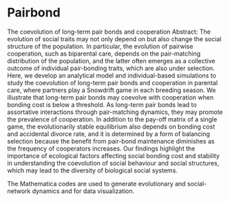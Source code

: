 # Pairbond
The coevolution of long-term pair bonds and cooperation
Abstract:
The evolution of social traits may not only depend on but also change the social structure of the population. In particular, the evolution of pairwise cooperation, such as biparental care, depends on the pair-matching distribution of the population, and the latter often emerges as a collective outcome of individual pair-bonding traits, which are also under selection. Here, we develop an analytical model and individual-based simulations to study the coevolution of long-term pair bonds and cooperation in parental care, where partners play a Snowdrift game in each breeding season. We illustrate that long-term pair bonds may coevolve with cooperation when bonding cost is below a threshold. As long-term pair bonds lead to assortative interactions through pair-matching dynamics, they may promote the prevalence of cooperation. In addition to the pay-off matrix of a single game, the evolutionarily stable equilibrium also depends on bonding cost and accidental divorce rate, and it is determined by a form of balancing selection because the benefit from pair-bond maintenance diminishes as the frequency of cooperators increases. Our findings highlight the importance of ecological factors affecting social bonding cost and stability in understanding the coevolution of social behaviour and social structures, which may lead to the diversity of biological social systems.

The Mathematica codes are used to generate evolutionary and social-network dynamics and for data visualization. 
